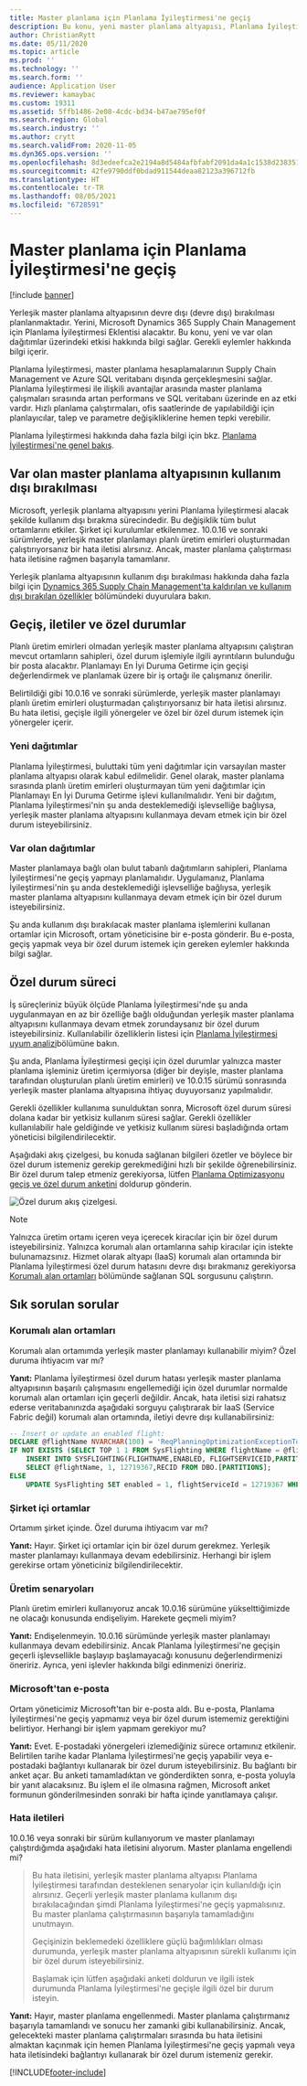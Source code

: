 ```yaml
---
title: Master planlama için Planlama İyileştirmesi'ne geçiş
description: Bu konu, yeni master planlama altyapısı, Planlama İyileştirmesi ve var olan altyapıdan geçiş hakkında bilgi sağlar.
author: ChristianRytt
ms.date: 05/11/2020
ms.topic: article
ms.prod: ''
ms.technology: ''
ms.search.form: ''
audience: Application User
ms.reviewer: kamaybac
ms.custom: 19311
ms.assetid: 5ffb1486-2e08-4cdc-bd34-b47ae795ef0f
ms.search.region: Global
ms.search.industry: ''
ms.author: crytt
ms.search.validFrom: 2020-11-05
ms.dyn365.ops.version: ''
ms.openlocfilehash: 8d3edeefca2e2194a8d5484afbfabf2091da4a1c1538d238351a5d389177ccfd
ms.sourcegitcommit: 42fe9790ddf0bdad911544deaa82123a396712fb
ms.translationtype: HT
ms.contentlocale: tr-TR
ms.lasthandoff: 08/05/2021
ms.locfileid: "6728591"
---
```

# <a name="migration-to-planning-optimization-for-master-planning"></a>Master planlama için Planlama İyileştirmesi'ne geçiş

[!include [banner](../includes/banner.md)]

Yerleşik master planlama altyapısının devre dışı (devre dışı) bırakılması planlanmaktadır. Yerini, Microsoft Dynamics 365 Supply Chain Management için Planlama İyileştirmesi Eklentisi alacaktır. Bu konu, yeni ve var olan dağıtımlar üzerindeki etkisi hakkında bilgi sağlar. Gerekli eylemler hakkında bilgi içerir.

Planlama İyileştirmesi, master planlama hesaplamalarının Supply Chain Management ve Azure SQL veritabanı dışında gerçekleşmesini sağlar. Planlama İyileştirmesi ile ilişkili avantajlar arasında master planlama çalışmaları sırasında artan performans ve SQL veritabanı üzerinde en az etki vardır. Hızlı planlama çalıştırmaları, ofis saatlerinde de yapılabildiği için planlayıcılar, talep ve parametre değişikliklerine hemen tepki verebilir.

Planlama İyileştirmesi hakkında daha fazla bilgi için bkz. [Planlama İyileştirmesi'ne genel bakış](planning-optimization/planning-optimization-overview.md).

## <a name="obsolescence-of-the-existing-master-planning-engine"></a>Var olan master planlama altyapısının kullanım dışı bırakılması

Microsoft, yerleşik planlama altyapısını yerini Planlama İyileştirmesi alacak şekilde kullanım dışı bırakma sürecindedir. Bu değişiklik tüm bulut ortamlarını etkiler. Şirket içi kurulumlar etkilenmez. 10.0.16 ve sonraki sürümlerde, yerleşik master planlamayı planlı üretim emirleri oluşturmadan çalıştırıyorsanız bir hata iletisi alırsınız. Ancak, master planlama çalıştırması hata iletisine rağmen başarıyla tamamlanır.

Yerleşik planlama altyapısının kullanım dışı bırakılması hakkında daha fazla bilgi için [Dynamics 365 Supply Chain Management'ta kaldırılan ve kullanım dışı bırakılan özellikler](../get-started/removed-deprecated-features-scm-updates.md) bölümündeki duyurulara bakın.

## <a name="migration-messages-and-exceptions"></a>Geçiş, iletiler ve özel durumlar

Planlı üretim emirleri olmadan yerleşik master planlama altyapısını çalıştıran mevcut ortamların sahipleri, özel durum işlemiyle ilgili ayrıntıların bulunduğu bir posta alacaktır. Planlamayı En İyi Duruma Getirme için geçişi değerlendirmek ve planlamak üzere bir iş ortağı ile çalışmanız önerilir.

Belirtildiği gibi 10.0.16 ve sonraki sürümlerde, yerleşik master planlamayı planlı üretim emirleri oluşturmadan çalıştırıyorsanız bir hata iletisi alırsınız. Bu hata iletisi, geçişle ilgili yönergeler ve özel bir özel durum istemek için yönergeler içerir.

### <a name="new-deployments"></a>Yeni dağıtımlar

Planlama İyileştirmesi, buluttaki tüm yeni dağıtımlar için varsayılan master planlama altyapısı olarak kabul edilmelidir. Genel olarak, master planlama sırasında planlı üretim emirleri oluşturmayan tüm yeni dağıtımlar için Planlamayı En İyi Duruma Getirme işlevi kullanılmalıdır. Yeni bir dağıtım, Planlama İyileştirmesi'nin şu anda desteklemediği işlevselliğe bağlıysa, yerleşik master planlama altyapısını kullanmaya devam etmek için bir özel durum isteyebilirsiniz.

### <a name="existing-deployments"></a>Var olan dağıtımlar

Master planlamaya bağlı olan bulut tabanlı dağıtımların sahipleri, Planlama İyileştirmesi'ne geçiş yapmayı planlamalıdır. Uygulamanız, Planlama İyileştirmesi'nin şu anda desteklemediği işlevselliğe bağlıysa, yerleşik master planlama altyapısını kullanmaya devam etmek için bir özel durum isteyebilirsiniz.

Şu anda kullanım dışı bırakılacak master planlama işlemlerini kullanan ortamlar için Microsoft, ortam yöneticisine bir e-posta gönderir. Bu e-posta, geçiş yapmak veya bir özel durum istemek için gereken eylemler hakkında bilgi sağlar.

## <a name="the-exception-process"></a>Özel durum süreci

İş süreçleriniz büyük ölçüde Planlama İyileştirmesi'nde şu anda uygulanmayan en az bir özelliğe bağlı olduğundan yerleşik master planlama altyapısını kullanmaya devam etmek zorundaysanız bir özel durum isteyebilirsiniz. Kullanılabilir özelliklerin listesi için [Planlama İyileştirmesi uyum analizi](planning-optimization/planning-optimization-fit-analysis.md)bölümüne bakın.

Şu anda, Planlama İyileştirmesi geçişi için özel durumlar yalnızca master planlama işleminiz üretim içermiyorsa (diğer bir deyişle, master planlama tarafından oluşturulan planlı üretim emirleri) ve 10.0.15 sürümü sonrasında yerleşik master planlama altyapısına ihtiyaç duyuyorsanız yapılmalıdır.

Gerekli özellikler kullanıma sunulduktan sonra, Microsoft özel durum süresi dolana kadar bir yetkisiz kullanım süresi sağlar. Gerekli özellikler kullanılabilir hale geldiğinde ve yetkisiz kullanım süresi başladığında ortam yöneticisi bilgilendirilecektir.

Aşağıdaki akış çizelgesi, bu konuda sağlanan bilgileri özetler ve böylece bir özel durum istemeniz gerekip gerekmediğini hızlı bir şekilde öğrenebilirsiniz. Bir özel durum talep etmeniz gerekiyorsa, lütfen [Planlama Optimizasyonu geçiş ve özel durum anketini](https://go.microsoft.com/fwlink/?linkid=2144962) doldurup gönderin.

![Özel durum akış çizelgesi.](media/exception-diagram.png "Özel durum akış çizelgesi")

> [!NOTE]
> Yalnızca üretim ortamı içeren veya içerecek kiracılar için bir özel durum isteyebilirsiniz. Yalnızca korumalı alan ortamlarına sahip kiracılar için istekte bulunamazsınız. Hizmet olarak altyapı (IaaS) korumalı alan ortamında bir Planlama İyileştirmesi özel durum hatasını devre dışı bırakmanız gerekiyorsa [Korumalı alan ortamları](#faq-sandbox) bölümünde sağlanan SQL sorgusunu çalıştırın.

## <a name="frequently-asked-questions"></a>Sık sorulan sorular

### <a name="sandbox-environments"></a><a name="faq-sandbox"></a>Korumalı alan ortamları

Korumalı alan ortamımda yerleşik master planlamayı kullanabilir miyim? Özel duruma ihtiyacım var mı?

**Yanıt:** Planlama İyileştirmesi özel durum hatası yerleşik master planlama altyapısının başarılı çalışmasını engellemediği için özel durumlar normalde korumalı alan ortamları için geçerli değildir. Ancak, hata iletisi sizi rahatsız ederse veritabanınızda aşağıdaki sorguyu çalıştırarak bir IaaS (Service Fabric değil) korumalı alan ortamında, iletiyi devre dışı kullanabilirsiniz:

```sql
-- Insert or update an enabled flight:
DECLARE @flightName NVARCHAR(100) = 'ReqPlanningOptimizationExceptionToggle';
IF NOT EXISTS (SELECT TOP 1 1 FROM SysFlighting WHERE flightName = @flightName)
    INSERT INTO SYSFLIGHTING(FLIGHTNAME,ENABLED, FLIGHTSERVICEID,PARTITION)
    SELECT @flightName, 1, 12719367,RECID FROM DBO.[PARTITIONS];
ELSE
    UPDATE SysFlighting SET enabled = 1, flightServiceId = 12719367 WHERE flightName = @flightName;
```

### <a name="on-premises-environments"></a>Şirket içi ortamlar

Ortamım şirket içinde. Özel duruma ihtiyacım var mı?

**Yanıt:** Hayır. Şirket içi ortamlar için bir özel durum gerekmez. Yerleşik master planlamayı kullanmaya devam edebilirsiniz. Herhangi bir işlem gerekirse ortam yöneticiniz bilgilendirilecektir.

### <a name="production-scenarios"></a>Üretim senaryoları

Planlı üretim emirleri kullanıyoruz ancak 10.0.16 sürümüne yükselttiğimizde ne olacağı konusunda endişeliyim. Harekete geçmeli miyim?

**Yanıt:** Endişelenmeyin. 10.0.16 sürümünde yerleşik master planlamayı kullanmaya devam edebilirsiniz. Ancak Planlama İyileştirmesi'ne geçişin geçerli işlevsellikle başlayıp başlamayacağı konusunu değerlendirmenizi öneririz. Ayrıca, yeni işlevler hakkında bilgi edinmenizi öneririz.

### <a name="email-from-microsoft"></a>Microsoft'tan e-posta

Ortam yöneticimiz Microsoft'tan bir e-posta aldı. Bu e-posta, Planlama İyileştirmesi'ne geçiş yapmamız veya bir özel durum istememiz gerektiğini belirtiyor. Herhangi bir işlem yapmam gerekiyor mu?

**Yanıt:** Evet. E-postadaki yönergeleri izlemediğiniz sürece ortamınız etkilenir. Belirtilen tarihe kadar Planlama İyileştirmesi'ne geçiş yapabilir veya e-postadaki bağlantıyı kullanarak bir özel durum isteyebilirsiniz. Bu bağlantı bir anket açar. Bu anketi tamamladıktan ve gönderdikten sonra, e-posta yoluyla bir yanıt alacaksınız. Bu işlem el ile olmasına rağmen, Microsoft anket formunun gönderilmesinden sonraki bir hafta içinde yanıtlamaya çalışır.

### <a name="error-messages"></a>Hata iletileri

10.0.16 veya sonraki bir sürüm kullanıyorum ve master planlamayı çalıştırdığımda aşağıdaki hata iletisini alıyorum. Master planlama engellendi mi?

> Bu hata iletisini, yerleşik master planlama altyapısı Planlama İyileştirmesi tarafından desteklenen senaryolar için kullanıldığı için alırsınız. Geçerli yerleşik master planlama kullanım dışı bırakılacağından şimdi Planlama İyileştirmesi'ne geçiş yapmalısınız. Bu master planlama çalıştırmasının başarıyla tamamladığını unutmayın.
>
> Geçişinizin beklemedeki özelliklere güçlü bağımlılıkları olması durumunda, yerleşik master planlama altyapısının sürekli kullanımı için bir özel durum isteyebilirsiniz.
>
> Başlamak için lütfen aşağıdaki anketi doldurun ve ilgili istek durumunda Planlama İyileştirmesi'ne geçişle ilgili özel bir durum isteyin.

**Yanıt:** Hayır, master planlama engellenmedi. Master planlama çalıştırmanız başarıyla tamamlandı ve sonucu her zamanki gibi kullanabilirsiniz. Ancak, gelecekteki master planlama çalıştırmaları sırasında bu hata iletisini almaktan kaçınmak için hemen Planlama İyileştirmesi'ne geçiş yapmalı veya hata iletisindeki bağlantıyı kullanarak bir özel durum istemeniz gerekir.


[!INCLUDE[footer-include](../../includes/footer-banner.md)]
